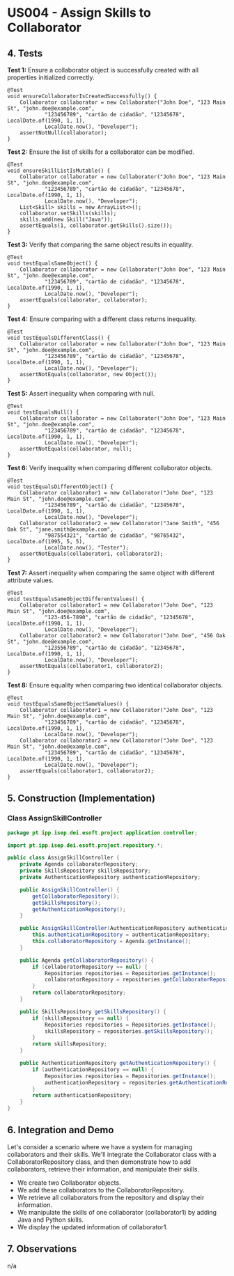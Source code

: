 # US004 - Assign Skills to Collaborator

## 4. Tests 

**Test 1:** Ensure a collaborator object is successfully created with all properties initialized correctly.

    @Test
    void ensureCollaboratorIsCreatedSuccessfully() {
        Collaborator collaborator = new Collaborator("John Doe", "123 Main St", "john.doe@example.com",
                "123456789", "cartão de cidadão", "12345678", LocalDate.of(1990, 1, 1),
                LocalDate.now(), "Developer");
        assertNotNull(collaborator);
    }

**Test 2:** Ensure the list of skills for a collaborator can be modified.

    @Test
    void ensureSkillListIsMutable() {
        Collaborator collaborator = new Collaborator("John Doe", "123 Main St", "john.doe@example.com",
                "123456789", "cartão de cidadão", "12345678", LocalDate.of(1990, 1, 1),
                LocalDate.now(), "Developer");
        List<Skill> skills = new ArrayList<>();
        collaborator.setSkills(skills);
        skills.add(new Skill("Java"));
        assertEquals(1, collaborator.getSkills().size());
    }

**Test 3:** Verify that comparing the same object results in equality.

    @Test
    void testEqualsSameObject() {
        Collaborator collaborator = new Collaborator("John Doe", "123 Main St", "john.doe@example.com",
                "123456789", "cartão de cidadão", "12345678", LocalDate.of(1990, 1, 1),
                LocalDate.now(), "Developer");
        assertEquals(collaborator, collaborator);
    }

**Test 4:** Ensure comparing with a different class returns inequality.

    @Test
    void testEqualsDifferentClass() {
        Collaborator collaborator = new Collaborator("John Doe", "123 Main St", "john.doe@example.com",
                "123456789", "cartão de cidadão", "12345678", LocalDate.of(1990, 1, 1),
                LocalDate.now(), "Developer");
        assertNotEquals(collaborator, new Object());
    }

**Test 5:** Assert inequality when comparing with null.

    @Test
    void testEqualsNull() {
        Collaborator collaborator = new Collaborator("John Doe", "123 Main St", "john.doe@example.com",
                "123456789", "cartão de cidadão", "12345678", LocalDate.of(1990, 1, 1),
                LocalDate.now(), "Developer");
        assertNotEquals(collaborator, null);
    }

**Test 6:** Verify inequality when comparing different collaborator objects.

    @Test
    void testEqualsDifferentObject() {
        Collaborator collaborator1 = new Collaborator("John Doe", "123 Main St", "john.doe@example.com",
                "123456789", "cartão de cidadão", "12345678", LocalDate.of(1990, 1, 1),
                LocalDate.now(), "Developer");
        Collaborator collaborator2 = new Collaborator("Jane Smith", "456 Oak St", "jane.smith@example.com",
                "987554321", "cartão de cidadão", "98765432", LocalDate.of(1995, 5, 5),
                LocalDate.now(), "Tester");
        assertNotEquals(collaborator1, collaborator2);
    }

**Test 7:** Assert inequality when comparing the same object with different attribute values.

    @Test
    void testEqualsSameObjectDifferentValues() {
        Collaborator collaborator1 = new Collaborator("John Doe", "123 Main St", "john.doe@example.com",
                "123-456-7890", "cartão de cidadão", "12345678", LocalDate.of(1990, 1, 1),
                LocalDate.now(), "Developer");
        Collaborator collaborator2 = new Collaborator("John Doe", "456 Oak St", "john.doe@example.com",
                "123556789", "cartão de cidadão", "12345678", LocalDate.of(1990, 1, 1),
                LocalDate.now(), "Developer");
        assertNotEquals(collaborator1, collaborator2);
    }

**Test 8:** Ensure equality when comparing two identical collaborator objects.

    @Test
    void testEqualsSameObjectSameValues() {
        Collaborator collaborator1 = new Collaborator("John Doe", "123 Main St", "john.doe@example.com",
                "123456789", "cartão de cidadão", "12345678", LocalDate.of(1990, 1, 1),
                LocalDate.now(), "Developer");
        Collaborator collaborator2 = new Collaborator("John Doe", "123 Main St", "john.doe@example.com",
                "123456789", "cartão de cidadão", "12345678", LocalDate.of(1990, 1, 1),
                LocalDate.now(), "Developer");
        assertEquals(collaborator1, collaborator2);
    }



## 5. Construction (Implementation)

### Class AssignSkillController

```java
package pt.ipp.isep.dei.esoft.project.application.controller;

import pt.ipp.isep.dei.esoft.project.repository.*;

public class AssignSkillController {
    private Agenda collaboratorRepository;
    private SkillsRepository skillsRepository;
    private AuthenticationRepository authenticationRepository;

    public AssignSkillController() {
        getCollaboratorRepository();
        getSkillsRepository();
        getAuthenticationRepository();
    }

    public AssignSkillController(AuthenticationRepository authenticationRepository) {
        this.authenticationRepository = authenticationRepository;
        this.collaboratorRepository = Agenda.getInstance();
    }

    public Agenda getCollaboratorRepository() {
        if (collaboratorRepository == null) {
            Repositories repositories = Repositories.getInstance();
            collaboratorRepository = repositories.getCollaboratorRepository();
        }
        return collaboratorRepository;
    }

    public SkillsRepository getSkillsRepository() {
        if (skillsRepository == null) {
            Repositories repositories = Repositories.getInstance();
            skillsRepository = repositories.getSkillsRepository();
        }
        return skillsRepository;
    }

    public AuthenticationRepository getAuthenticationRepository() {
        if (authenticationRepository == null) {
            Repositories repositories = Repositories.getInstance();
            authenticationRepository = repositories.getAuthenticationRepository();
        }
        return authenticationRepository;
    }
}

```


## 6. Integration and Demo 
Let's consider a scenario where we have a system for managing collaborators and their skills. We'll integrate the Collaborator class with a CollaboratorRepository class, and then demonstrate how to add collaborators, retrieve their information, and manipulate their skills.

* We create two Collaborator objects.
* We add these collaborators to the CollaboratorRepository.
* We retrieve all collaborators from the repository and display their information.
* We manipulate the skills of one collaborator (collaborator1) by adding Java and Python skills.
* We display the updated information of collaborator1.


## 7. Observations

n/a